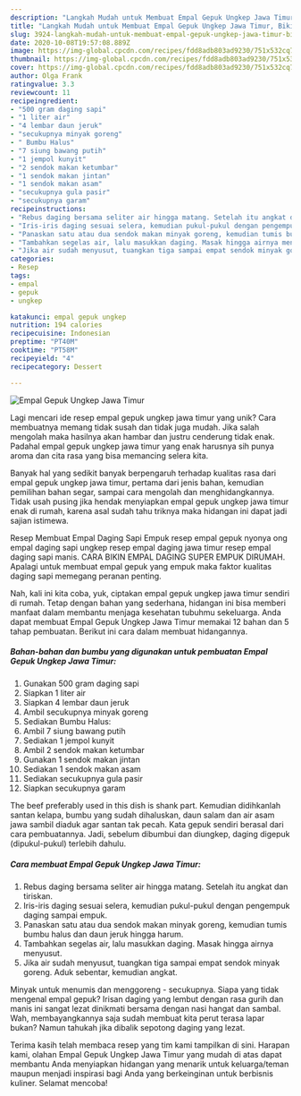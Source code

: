 ```yaml
---
description: "Langkah Mudah untuk Membuat Empal Gepuk Ungkep Jawa Timur, Bikin Ngiler"
title: "Langkah Mudah untuk Membuat Empal Gepuk Ungkep Jawa Timur, Bikin Ngiler"
slug: 3924-langkah-mudah-untuk-membuat-empal-gepuk-ungkep-jawa-timur-bikin-ngiler
date: 2020-10-08T19:57:08.889Z
image: https://img-global.cpcdn.com/recipes/fdd8adb803ad9230/751x532cq70/empal-gepuk-ungkep-jawa-timur-foto-resep-utama.jpg
thumbnail: https://img-global.cpcdn.com/recipes/fdd8adb803ad9230/751x532cq70/empal-gepuk-ungkep-jawa-timur-foto-resep-utama.jpg
cover: https://img-global.cpcdn.com/recipes/fdd8adb803ad9230/751x532cq70/empal-gepuk-ungkep-jawa-timur-foto-resep-utama.jpg
author: Olga Frank
ratingvalue: 3.3
reviewcount: 11
recipeingredient:
- "500 gram daging sapi"
- "1 liter air"
- "4 lembar daun jeruk"
- "secukupnya minyak goreng"
- " Bumbu Halus"
- "7 siung bawang putih"
- "1 jempol kunyit"
- "2 sendok makan ketumbar"
- "1 sendok makan jintan"
- "1 sendok makan asam"
- "secukupnya gula pasir"
- "secukupnya garam"
recipeinstructions:
- "Rebus daging bersama seliter air hingga matang. Setelah itu angkat dan tiriskan."
- "Iris-iris daging sesuai selera, kemudian pukul-pukul dengan pengempuk daging sampai empuk."
- "Panaskan satu atau dua sendok makan minyak goreng, kemudian tumis bumbu halus dan daun jeruk hingga harum."
- "Tambahkan segelas air, lalu masukkan daging. Masak hingga airnya menyusut."
- "Jika air sudah menyusut, tuangkan tiga sampai empat sendok minyak goreng. Aduk sebentar, kemudian angkat."
categories:
- Resep
tags:
- empal
- gepuk
- ungkep

katakunci: empal gepuk ungkep 
nutrition: 194 calories
recipecuisine: Indonesian
preptime: "PT40M"
cooktime: "PT58M"
recipeyield: "4"
recipecategory: Dessert

---
```



![Empal Gepuk Ungkep Jawa Timur](https://img-global.cpcdn.com/recipes/fdd8adb803ad9230/751x532cq70/empal-gepuk-ungkep-jawa-timur-foto-resep-utama.jpg)

Lagi mencari ide resep empal gepuk ungkep jawa timur yang unik? Cara membuatnya memang tidak susah dan tidak juga mudah. Jika salah mengolah maka hasilnya akan hambar dan justru cenderung tidak enak. Padahal empal gepuk ungkep jawa timur yang enak harusnya sih punya aroma dan cita rasa yang bisa memancing selera kita.

Banyak hal yang sedikit banyak berpengaruh terhadap kualitas rasa dari empal gepuk ungkep jawa timur, pertama dari jenis bahan, kemudian pemilihan bahan segar, sampai cara mengolah dan menghidangkannya. Tidak usah pusing jika hendak menyiapkan empal gepuk ungkep jawa timur enak di rumah, karena asal sudah tahu triknya maka hidangan ini dapat jadi sajian istimewa.

Resep Membuat Empal Daging Sapi Empuk resep empal gepuk nyonya ong empal daging sapi ungkep resep empal daging jawa timur resep empal daging sapi manis. CARA BIKIN EMPAL DAGING SUPER EMPUK DIRUMAH. Apalagi untuk membuat empal gepuk yang empuk maka faktor kualitas daging sapi memegang peranan penting.


Nah, kali ini kita coba, yuk, ciptakan empal gepuk ungkep jawa timur sendiri di rumah. Tetap dengan bahan yang sederhana, hidangan ini bisa memberi manfaat dalam membantu menjaga kesehatan tubuhmu sekeluarga. Anda dapat membuat Empal Gepuk Ungkep Jawa Timur memakai 12 bahan dan 5 tahap pembuatan. Berikut ini cara dalam membuat hidangannya.

<!--inarticleads1-->

##### Bahan-bahan dan bumbu yang digunakan untuk pembuatan Empal Gepuk Ungkep Jawa Timur:

1. Gunakan 500 gram daging sapi
1. Siapkan 1 liter air
1. Siapkan 4 lembar daun jeruk
1. Ambil secukupnya minyak goreng
1. Sediakan  Bumbu Halus:
1. Ambil 7 siung bawang putih
1. Sediakan 1 jempol kunyit
1. Ambil 2 sendok makan ketumbar
1. Gunakan 1 sendok makan jintan
1. Sediakan 1 sendok makan asam
1. Sediakan secukupnya gula pasir
1. Siapkan secukupnya garam


The beef preferably used in this dish is shank part. Kemudian didihkanlah santan kelapa, bumbu yang sudah dihaluskan, daun salam dan air asam jawa sambil diaduk agar santan tak pecah. Kata gepuk sendiri berasal dari cara pembuatannya. Jadi, sebelum dibumbui dan diungkep, daging digepuk (dipukul-pukul) terlebih dahulu. 

<!--inarticleads2-->

##### Cara membuat Empal Gepuk Ungkep Jawa Timur:

1. Rebus daging bersama seliter air hingga matang. Setelah itu angkat dan tiriskan.
1. Iris-iris daging sesuai selera, kemudian pukul-pukul dengan pengempuk daging sampai empuk.
1. Panaskan satu atau dua sendok makan minyak goreng, kemudian tumis bumbu halus dan daun jeruk hingga harum.
1. Tambahkan segelas air, lalu masukkan daging. Masak hingga airnya menyusut.
1. Jika air sudah menyusut, tuangkan tiga sampai empat sendok minyak goreng. Aduk sebentar, kemudian angkat.


Minyak untuk menumis dan menggoreng - secukupnya. Siapa yang tidak mengenal empal gepuk? Irisan daging yang lembut dengan rasa gurih dan manis ini sangat lezat dinikmati bersama dengan nasi hangat dan sambal. Wah, membayangkannya saja sudah membuat kita perut terasa lapar bukan? Namun tahukah jika dibalik sepotong daging yang lezat. 

Terima kasih telah membaca resep yang tim kami tampilkan di sini. Harapan kami, olahan Empal Gepuk Ungkep Jawa Timur yang mudah di atas dapat membantu Anda menyiapkan hidangan yang menarik untuk keluarga/teman maupun menjadi inspirasi bagi Anda yang berkeinginan untuk berbisnis kuliner. Selamat mencoba!
